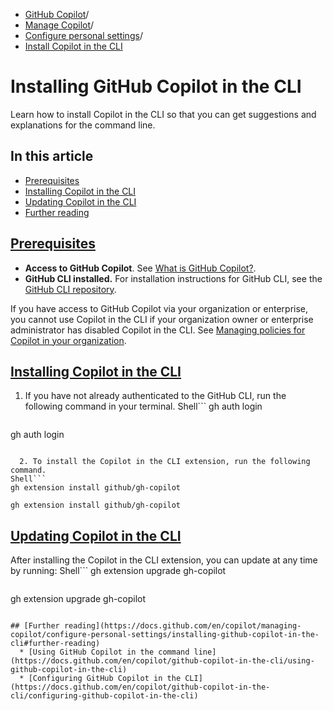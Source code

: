   * [GitHub Copilot](https://docs.github.com/en/copilot "GitHub Copilot")/
  * [Manage Copilot](https://docs.github.com/en/copilot/managing-copilot "Manage Copilot")/
  * [Configure personal settings](https://docs.github.com/en/copilot/managing-copilot/configure-personal-settings "Configure personal settings")/
  * [Install Copilot in the CLI](https://docs.github.com/en/copilot/managing-copilot/configure-personal-settings/installing-github-copilot-in-the-cli "Install Copilot in the CLI")


# Installing GitHub Copilot in the CLI
Learn how to install Copilot in the CLI so that you can get suggestions and explanations for the command line.
## In this article
  * [Prerequisites](https://docs.github.com/en/copilot/managing-copilot/configure-personal-settings/installing-github-copilot-in-the-cli#prerequisites)
  * [Installing Copilot in the CLI](https://docs.github.com/en/copilot/managing-copilot/configure-personal-settings/installing-github-copilot-in-the-cli#installing-copilot-in-the-cli)
  * [Updating Copilot in the CLI](https://docs.github.com/en/copilot/managing-copilot/configure-personal-settings/installing-github-copilot-in-the-cli#updating-copilot-in-the-cli)
  * [Further reading](https://docs.github.com/en/copilot/managing-copilot/configure-personal-settings/installing-github-copilot-in-the-cli#further-reading)


## [Prerequisites](https://docs.github.com/en/copilot/managing-copilot/configure-personal-settings/installing-github-copilot-in-the-cli#prerequisites)
  * **Access to GitHub Copilot**. See [What is GitHub Copilot?](https://docs.github.com/en/copilot/about-github-copilot/what-is-github-copilot#getting-access-to-copilot).
  * **GitHub CLI installed.** For installation instructions for GitHub CLI, see the [GitHub CLI repository](https://github.com/cli/cli#installation).


If you have access to GitHub Copilot via your organization or enterprise, you cannot use Copilot in the CLI if your organization owner or enterprise administrator has disabled Copilot in the CLI. See [Managing policies for Copilot in your organization](https://docs.github.com/en/copilot/managing-copilot/managing-github-copilot-in-your-organization/managing-github-copilot-features-in-your-organization/managing-policies-for-copilot-in-your-organization).
## [Installing Copilot in the CLI](https://docs.github.com/en/copilot/managing-copilot/configure-personal-settings/installing-github-copilot-in-the-cli#installing-copilot-in-the-cli)
  1. If you have not already authenticated to the GitHub CLI, run the following command in your terminal.
Shell```
gh auth login

```
```
gh auth login

```

  2. To install the Copilot in the CLI extension, run the following command.
Shell```
gh extension install github/gh-copilot

```
```
gh extension install github/gh-copilot

```



## [Updating Copilot in the CLI](https://docs.github.com/en/copilot/managing-copilot/configure-personal-settings/installing-github-copilot-in-the-cli#updating-copilot-in-the-cli)
After installing the Copilot in the CLI extension, you can update at any time by running:
Shell```
gh extension upgrade gh-copilot

```
```
gh extension upgrade gh-copilot

```

## [Further reading](https://docs.github.com/en/copilot/managing-copilot/configure-personal-settings/installing-github-copilot-in-the-cli#further-reading)
  * [Using GitHub Copilot in the command line](https://docs.github.com/en/copilot/github-copilot-in-the-cli/using-github-copilot-in-the-cli)
  * [Configuring GitHub Copilot in the CLI](https://docs.github.com/en/copilot/github-copilot-in-the-cli/configuring-github-copilot-in-the-cli)



